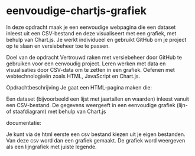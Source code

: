# eenvoudige-chartjs-grafiek

In deze opdracht maak je een eenvoudige webpagina die een dataset inleest uit een CSV-bestand en deze visualiseert met een grafiek, met behulp van Chart.js. Je werkt individueel en gebruikt GitHub om je project op te slaan en versiebeheer toe te passen.

Doel van de opdracht
Vertrouwd raken met versiebeheer door GitHub te gebruiken voor een eenvoudig project.
Leren werken met data en visualisaties door CSV-data om te zetten in een grafiek.
Oefenen met webtechnologieën zoals HTML, JavaScript en Chart.js.

Opdrachtbeschrijving
Je gaat een HTML-pagina maken die:

Een dataset (bijvoorbeeld een lijst met jaartallen en waarden) inleest vanuit een CSV-bestand.
De gegevens weergeeft in een eenvoudige grafiek (lijn- of staafdiagram) met behulp van Chart.js

documentatie:

Je kunt via de html eerste een csv bestand kiezen uit je eigen bestanden. 
Van deze csv word dan een grafiek gemaakt.
De grafiek word weergeven als een lijngrafiek met juiste legende. 
